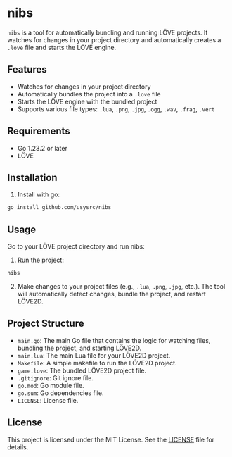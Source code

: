 # nibs

`nibs` is a tool for automatically bundling and running LÖVE projects. It watches for changes in your project directory and automatically creates a `.love` file and starts the LÖVE engine.

## Features

- Watches for changes in your project directory
- Automatically bundles the project into a `.love` file
- Starts the LÖVE engine with the bundled project
- Supports various file types: `.lua`, `.png`, `.jpg`, `.ogg`, `.wav`, `.frag`, `.vert`

## Requirements

- Go 1.23.2 or later
- LÖVE

## Installation

1. Install with go: 
```sh
go install github.com/usysrc/nibs
```

## Usage
Go to your LÖVE project directory and run nibs:

1. Run the project:
```sh
nibs
```

2. Make changes to your project files (e.g., `.lua`, `.png`, `.jpg`, etc.). The tool will automatically detect changes, bundle the project, and restart LÖVE2D.

## Project Structure

- `main.go`: The main Go file that contains the logic for watching files, bundling the project, and starting LÖVE2D.
- `main.lua`: The main Lua file for your LÖVE2D project.
- `Makefile`: A simple makefile to run the LÖVE2D project.
- `game.love`: The bundled LÖVE2D project file.
- `.gitignore`: Git ignore file.
- `go.mod`: Go module file.
- `go.sum`: Go dependencies file.
- `LICENSE`: License file.

## License

This project is licensed under the MIT License. See the [LICENSE](LICENSE) file for details.